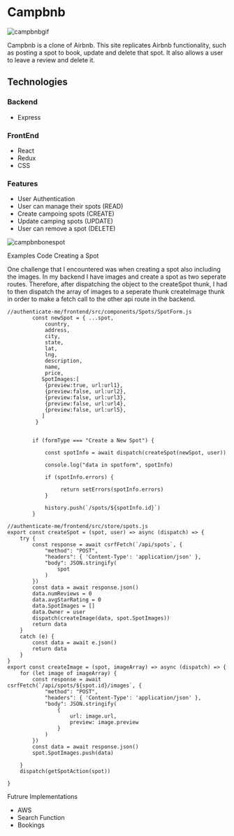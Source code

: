 # Campbnb
![campbnbgif](https://github.com/vxg026/API-project/assets/123227925/65d0edcc-d366-45ac-8f29-3479444b49d5)


Campbnb is a clone of Airbnb. This site replicates Airbnb functionality, such as posting a spot to book, update and delete that spot. It also allows a user to leave a review and delete it.


## Technologies
### Backend
 * Express
### FrontEnd
 * React
 * Redux
 * CSS
### Features
 * User Authentication
 * User can manage their spots (READ)
 * Create campoing spots (CREATE)
 * Update camping spots (UPDATE)
 * User can remove a spot (DELETE)

![campbnbonespot](https://github.com/vxg026/API-project/assets/123227925/d388c861-a89e-490b-91d6-b23198fa197e)

Examples Code
Creating a Spot


One challenge that I encountered was when creating a spot also including the images. In my backend I have images and create a spot as two seperate routes. Therefore, after dispatching the object to the createSpot thunk, I had to then dispatch the array of images to a seperate thunk createImage thunk in order to make a fetch call to the other api route in the backend.
```
//authenticate-me/frontend/src/components/Spots/SpotForm.js
        const newSpot = { ...spot,
            country,
            address,
            city,
            state,
            lat,
            lng,
            description,
            name,
            price,
           SpotImages:[
            {preview:true, url:url1},
            {preview:false, url:url2},
            {preview:false, url:url3},
            {preview:false, url:url4},
            {preview:false, url:url5},
           ]
         }


        if (formType === "Create a New Spot") {

            const spotInfo = await dispatch(createSpot(newSpot, user))

            console.log("data in spotform", spotInfo)

            if (spotInfo.errors) {

                 return setErrors(spotInfo.errors)
            }

            history.push(`/spots/${spotInfo.id}`)
        }
```
```
//authenticate-me/frontend/src/store/spots.js
export const createSpot = (spot, user) => async (dispatch) => {
    try {
        const response = await csrfFetch(`/api/spots`, {
            "method": "POST",
            "headers": { 'Content-Type': 'application/json' },
            "body": JSON.stringify(
                spot
            )
        })
        const data = await response.json()
        data.numReviews = 0
        data.avgStarRating = 0
        data.SpotImages = []
        data.Owner = user
        dispatch(createImage(data, spot.SpotImages))
        return data
    }
    catch (e) {
        const data = await e.json()
        return data
    }
}
export const createImage = (spot, imageArray) => async (dispatch) => {
    for (let image of imageArray) {
        const response = await csrfFetch(`/api/spots/${spot.id}/images`, {
            "method": "POST",
            "headers": { 'Content-Type': 'application/json' },
            "body": JSON.stringify(
                {
                    url: image.url,
                    preview: image.preview
                }
            )
        })
        const data = await response.json()
        spot.SpotImages.push(data)

    }
    dispatch(getSpotAction(spot))

}
```

Futrure Implementations
 * AWS
 * Search Function
 * Bookings
